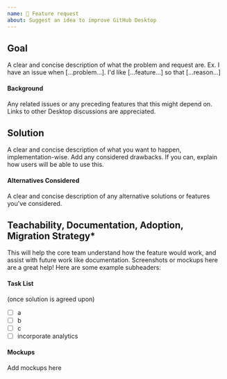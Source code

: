 ```yaml
---
name: 🎉 Feature request
about: Suggest an idea to improve GitHub Desktop
---
```


## Goal
A clear and concise description of what the problem and request are. Ex. I have an issue when [...problem...]. I'd like [...feature...] so that [...reason...]

#### Background
Any related issues or any preceding features that this might depend on. Links to other Desktop discussions are appreciated.

## Solution
A clear and concise description of what you want to happen, implementation-wise. Add any considered drawbacks. If you can, explain how users will be able to use this.

#### Alternatives Considered
A clear and concise description of any alternative solutions or features you've considered.

## Teachability, Documentation, Adoption, Migration Strategy*
This will help the core team understand how the feature would work, and assist with future work like documentation.
Screenshots or mockups here are a great help! Here are some example subheaders:

#### Task List
(once solution is agreed upon)
- [ ] a
- [ ] b
- [ ] c
- [ ] incorporate analytics

#### Mockups
Add mockups here
